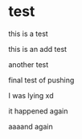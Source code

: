 # test

this is a test


this is an add test

another test



final test of pushing

I was lying xd

it happened again


aaaand again